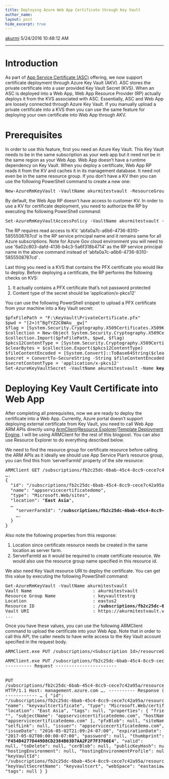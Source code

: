 ```yaml
---
title: Deploying Azure Web App Certificate through Key Vault
author_name: 
layout: post
hide_excerpt: true
---
```

<html><head>
<meta charset="utf-8"/>
</head>
<body>
<div id="page">

<a class="url fn n profile-usercard-hover" href="https://social.msdn.microsoft.com/profile/akurmi" target="_blank">akurmi</a>
<time>    5/24/2016 10:48:12 AM</time>
<hr/>
<div id="content"><div class="post">
<div class="body">
<div class="postBody" id="effd412b-177f-458c-ba31-a83b735c3e34" style="margin: 4px 0px 0px;border-width: 0px;padding: 0px">
<h1>Introduction</h1>
As part of <a href="https://azure.microsoft.com/en-us/blog/internals-of-app-service-certificate/">App Service Certificate (ASC)</a> offering, we now support certificate deployment through Azure Key Vault (AKV). ASC stores the private certificate into a user provided Key Vault Secret (KVS). When an ASC is deployed into a Web App, Web App Resource Provider (RP) actually deploys it from the KVS associated with ASC. Essentially, ASC and Web App are loosely connected through Azure Key Vault. If you manually upload a private certificate into a KVS then you can use the same feature for deploying your own certificate into Web App through AKV.
<h1>Prerequisites</h1>
In order to use this feature, first you need an Azure Key Vault. This Key Vault needs to be in the same subscription as your web app but it need not be in the same region as your Web App. Web App doesn’t have a runtime dependency on Key Vault. When you deploy a certificate, Web App RP reads it from the KV and caches it in its management database. It need not even be in the same resource group. If you don’t have a KV then you can use the following PowerShell command to create a new one:
<pre class="prettyprint">New-AzureRmKeyVault -VaultName akurmitestvault -ResourceGroupName keyvaulttestrg -Location "eastus2" -Sku standard</pre>
By default, the Web App RP doesn’t have access to customer KV. In order to use a KV for certificate deployment, you need to authorize the RP by executing the following PowerShell command:
<pre class="prettyprint">Set-AzureRmKeyVaultAccessPolicy -VaultName akurmitestvault -ServicePrincipalName abfa0a7c-a6b6-4736-8310-5855508787cd -PermissionsToSecrets get</pre>
The RP requires read access to KV. ‘abfa0a7c-a6b6-4736-8310-5855508787cd’ is the RP service principal name and it remains same for all Azure subscriptions. Note for Azure Gov cloud environment you will need to use '<span>6a02c803-dafd-4136-b4c3-5a6f318b4714</span>' as the RP service principal name in the above command instead of ‘abfa0a7c-a6b6-4736-8310-5855508787cd’ .

Last thing you need is a KVS that contains the PFX certificate you would like to deploy. Before deploying a certificate, the RP performs the following checks on KVS:
<ol>
<li>It actually contains a PFX certificate that’s not password protected</li>
<li>Content type of the secret should be ‘application/x-pkcs12’</li>
</ol>
You can use the following PowerShell snippet to upload a PFX certificate from your machine into a Key Vault secret:
<pre class="prettyprint">$pfxFilePath = "F:\KeyVault\PrivateCertificate.pfx"
$pwd = "[2+)t^BgfYZ2C0WAu__gw["
$flag = [System.Security.Cryptography.X509Certificates.X509KeyStorageFlags]::Exportable 
$collection = New-Object System.Security.Cryptography.X509Certificates.X509Certificate2Collection  
$collection.Import($pfxFilePath, $pwd, $flag) 
$pkcs12ContentType = [System.Security.Cryptography.X509Certificates.X509ContentType]::Pkcs12 
$clearBytes = $collection.Export($pkcs12ContentType) 
$fileContentEncoded = [System.Convert]::ToBase64String($clearBytes) 
$secret = ConvertTo-SecureString -String $fileContentEncoded -AsPlainText –Force 
$secretContentType = 'application/x-pkcs12' 
Set-AzureKeyVaultSecret -VaultName akurmitestvault -Name <strong>keyVaultCert</strong> -SecretValue $Secret -ContentType $secretContentType # Change the Key Vault name and secret name</pre>
<h1>Deploying Key Vault Certificate into Web App</h1>
After completing all prerequisites, now we are ready to deploy the certificate into a Web App. Currently, Azure portal doesn’t support deploying external certificate from Key Vault, you need to call Web App ARM APIs directly using <a href="https://github.com/projectkudu/ARMClient">ArmClient</a>/<a href="https://resources.azure.com/">Resource Explorer</a>/<a href="https://azure.microsoft.com/en-us/documentation/articles/resource-group-template-deploy/">Template Deployment Engine</a>. I will be using ARMClient for the rest of this blogpost. You can also use Resource Explorer to do everything described below.

We need to find the resource group for certificate resource before calling the ARM APIs as it ideally we should use App Service Plan’s resource group, you can find this from ‘serverFarmId’ property of the site resource:
<pre class="prettyprint">ARMClient GET /subscriptions/fb2c25dc-6bab-45c4-8cc9-cece7c42a95a/resourceGroups/Default-Web-EastAsia/providers/Microsoft.Web/sites/appservicecertificatedemo?api-version=2016-03-01
….
{
  "id": "/subscriptions/fb2c25dc-6bab-45c4-8cc9-cece7c42a95a/resourceGroups/Default-Web-EastAsia/providers/Microsoft.Web/sites/appservicecertificatedemo",
  "name": "appservicecertificatedemo",
  "type": "Microsoft.Web/sites",
  "location": "<strong>East Asia</strong>",
  …
    "serverFarmId": "<strong>/subscriptions/fb2c25dc-6bab-45c4-8cc9-cece7c42a95a/resourceGroups/Default-Web-EastAsia/providers/Microsoft.Web/serverfarms/appservicecertificatedemoplan</strong>",
    ….
  }
}</pre>
Also note the following properties from this response:
<ol>
<li>Location since certificate resource needs be created in the same location as server farm.</li>
<li>ServerFarmId as it would be required to create certificate resource. We would also use the resource group name specified in this resource id.</li>
</ol>
We also need Key Vault resource URI to deploy the certificate. You can get this value by executing the following PowerShell command:
<pre class="prettyprint">Get-AzureRmKeyVault -VaultName akurmitestvault
Vault Name                       : akurmitestvault
Resource Group Name              : keyvaulttestrg
Location                         : eastus2
Resource ID                      : <strong>/subscriptions/fb2c25dc-6bab-45c4-8cc9-cece7c42a95a/resourceGroups/keyvaulttestrg/providers/Microsoft.KeyVault/vaults/akurmitestvault</strong>
Vault URI                        : https://akurmitestvault.vault.azure.net/
...</pre>
Once you have these values, you can use the following ARMClient command to upload the certificate into your Web App. Note that in order to call this API, the caller needs to have write access to the Key Vault account specified in the request body.
<pre class="prettyprint">ARMClient.exe PUT /subscriptions/&lt;Subscription Id&gt;/resourceGroups/&lt;Server Farm Resource Group&gt;/providers/Microsoft.Web/certificates/&lt;User Friendly Resource Name&gt;?api-version=2016-03-01 "{'Location':'&lt;Web App Location&gt;','Properties':{'KeyVaultId':'&lt;Key Vault Resource Id&gt;', 'KeyVaultSecretName':'&lt;Secret Name&gt;', 'serverFarmId':'&lt;Server Farm (App Service Plan) resource Id&gt;'}}"</pre>
<pre class="prettyprint">ARMClient.exe PUT /subscriptions/fb2c25dc-6bab-45c4-8cc9-cece7c42a95a/resourceGroups/Default-Web-EastAsia/providers/Microsoft.Web/certificates/keyvaultcertificate?api-version=2016-03-01 "{'Location':'East Asia','Properties':{'KeyVaultId':'/subscriptions/fb2c25dc-6bab-45c4-8cc9-cece7c42a95a/resourceGroups/keyvaulttestrg/providers/Microsoft.KeyVault/vaults/akurmitestvault', 'KeyVaultSecretName':'keyVaultCert', 'serverFarmId': '/subscriptions/fb2c25dc-6bab-45c4-8cc9-cece7c42a95a/resourceGroups/Default-Web-EastAsia/providers/Microsoft.Web/serverfarms/appservicecertificatedemoplan'}}"
---------- Request -----------------------

PUT /subscriptions/fb2c25dc-6bab-45c4-8cc9-cece7c42a95a/resourceGroups/Default-Web-EastAsia/providers/Microsoft.Web/certificates/keyvaultcertificate?api-version=2016-03-01 HTTP/1.1
Host: management.azure.com
….
---------- Response (2997 ms) ------------
 … { "id": "/subscriptions/fb2c25dc-6bab-45c4-8cc9-cece7c42a95a/resourceGroups/Default-Web-EastAsia/providers/Microsoft.Web/certificates/keyvaultcertificate", "name": "keyvaultcertificate", "type": "Microsoft.Web/certificates", "location": "East Asia", "tags": null, "properties": { "friendlyName": "", "subjectName": "appservicecertificatedemo.com", "hostNames": [ "appservicecertificatedemo.com" ], "pfxBlob": null, "siteName": null, "selfLink": null, "issuer": "appservicecertificatedemo.com", "issueDate": "2016-05-02T21:09:24-07:00", "expirationDate": "2017-05-02T00:00:00-07:00", "password": null, "thumbprint": "**F454D4277D449D8CD2384B63D7AA2F2F7F3766E4**", "valid": null, "toDelete": null, "cerBlob": null, "publicKeyHash": null, "hostingEnvironment": null, "hostingEnvironmentProfile": null, "keyVaultId": "/subscriptions/fb2c25dc-6bab-45c4-8cc9-cece7c42a95a/resourcegroups/keyvaulttestrg/providers/microsoft.keyvault/vaults/akurmitestvault", "keyVaultSecretName": "keyvaultcert", "webSpace": "eastasiawebspace", "tags": null } }